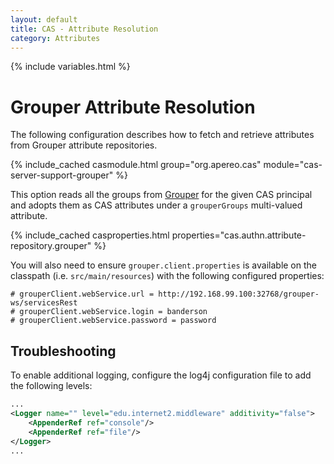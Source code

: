 ```yaml
---
layout: default
title: CAS - Attribute Resolution
category: Attributes
---
```


{% include variables.html %}

# Grouper Attribute Resolution
     
The following configuration describes how to fetch and retrieve attributes from Grouper attribute repositories.

{% include_cached casmodule.html group="org.apereo.cas" module="cas-server-support-grouper" %}

This option reads all the groups from [Grouper](https://github.com/Internet2/grouper) for
the given CAS principal and adopts them as CAS attributes under a `grouperGroups` multi-valued attribute.

{% include_cached casproperties.html properties="cas.authn.attribute-repository.grouper" %}

You will also need to ensure `grouper.client.properties` is available on the classpath (i.e. `src/main/resources`)
with the following configured properties:

```properties
# grouperClient.webService.url = http://192.168.99.100:32768/grouper-ws/servicesRest
# grouperClient.webService.login = banderson
# grouperClient.webService.password = password
```

## Troubleshooting

To enable additional logging, configure the log4j configuration file to add the following levels:

```xml
...
<Logger name="" level="edu.internet2.middleware" additivity="false">
    <AppenderRef ref="console"/>
    <AppenderRef ref="file"/>
</Logger>
...
```
